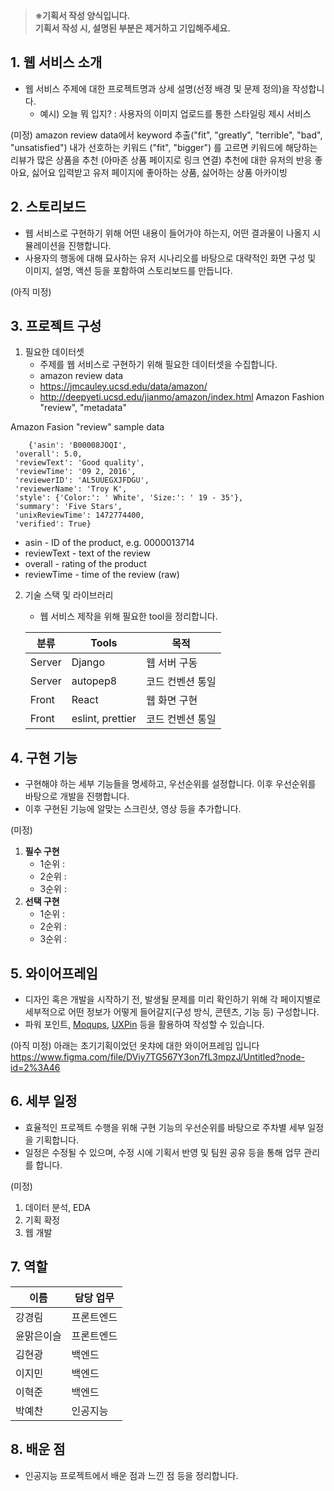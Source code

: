 >**※기획서 작성 양식입니다.**  
**기획서 작성 시, 설명된 부분은 제거하고 기입해주세요.**

## 1. 웹 서비스 소개
- 웹 서비스 주제에 대한 프로젝트명과 상세 설명(선정 배경 및 문제 정의)을 작성합니다.
    - 예시) 오늘 뭐 입지? : 사용자의 이미지 업로드를 통한 스타일링 제시 서비스

(미정)
amazon review data에서 keyword 추출("fit", "greatly", "terrible", "bad", "unsatisfied")
내가 선호하는 키워드 ("fit", "bigger") 를 고르면
키워드에 해당하는 리뷰가 많은 상품을 추천 (아마존 상품 페이지로 링크 연결)
추천에 대한 유저의 반응 좋아요, 싫어요 입력받고
유저 페이지에 좋아하는 상품, 싫어하는 상품 아카이빙

## 2. 스토리보드
- 웹 서비스로 구현하기 위해 어떤 내용이 들어가야 하는지, 어떤 결과물이 나올지 시뮬레이션을 진행합니다.
- 사용자의 행동에 대해 묘사하는 유저 시나리오를 바탕으로 대략적인 화면 구성 및 이미지, 설명, 액션 등을 포함하여 스토리보드를 만듭니다.

(아직 미정)

## 3. 프로젝트 구성
1. 필요한 데이터셋
    - 주제를 웹 서비스로 구현하기 위해 필요한 데이터셋을 수집합니다.
    - amazon review data 
    - https://jmcauley.ucsd.edu/data/amazon/
    - http://deepyeti.ucsd.edu/jianmo/amazon/index.html
    Amazon Fashion "review", "metadata"
    
    
Amazon Fasion "review" sample data
```
    {'asin': 'B00008JOQI',
 'overall': 5.0,
 'reviewText': 'Good quality',
 'reviewTime': '09 2, 2016',
 'reviewerID': 'AL5UUEGXJFDGU',
 'reviewerName': 'Troy K',
 'style': {'Color:': ' White', 'Size:': ' 19 - 35'},
 'summary': 'Five Stars',
 'unixReviewTime': 1472774400,
 'verified': True}
 ```
* asin - ID of the product, e.g. 0000013714
* reviewText - text of the review
* overall - rating of the product
* reviewTime - time of the review (raw)

2. 기술 스택 및 라이브러리
    - 웹 서비스 제작을 위해 필요한 tool을 정리합니다.

    | 분류 | Tools | 목적 |
    | ------ | ------ | ------ |
    | Server | Django | 웹 서버 구동 |
    | Server | autopep8 | 코드 컨벤션 통일 |
    | Front | React | 웹 화면 구현 |
    | Front | eslint, prettier | 코드 컨벤션 통일 |



## 4. 구현 기능
- 구현해야 하는 세부 기능들을 명세하고, 우선순위를 설정합니다. 이후 우선순위를 바탕으로 개발을 진행합니다.
- 이후 구현된 기능에 알맞는 스크린샷, 영상 등을 추가합니다.

(미정)

1. **필수 구현**
    - 1순위 :
    - 2순위 :
    - 3순위 :
2. **선택 구현**
    - 1순위 :
    - 2순위 :
    - 3순위 :



## 5. 와이어프레임
- 디자인 혹은 개발을 시작하기 전, 발생될 문제를 미리 확인하기 위해 각 페이지별로 세부적으로 어떤 정보가 어떻게 들어갈지(구성 방식, 콘텐츠, 기능 등) 구성합니다.
- 파워 포인트, [Moqups](https://moqups.com/), [UXPin](https://www.uxpin.com/) 등을 활용하여 작성할 수 있습니다.

(아직 미정)
아래는 초기기획이었던 옷챠에 대한 와이어프레임 입니다
https://www.figma.com/file/DViy7TG567Y3on7fL3mpzJ/Untitled?node-id=2%3A46


## 6. 세부 일정
- 효율적인 프로젝트 수행을 위해 구현 기능의 우선순위를 바탕으로 주차별 세부 일정을 기획합니다.
- 일정은 수정될 수 있으며, 수정 시에 기획서 반영 및 팀원 공유 등을 통해 업무 관리를 합니다.

(미정)
1. 데이터 분석, EDA
2. 기획 확정
3. 웹 개발


## 7. 역할

| 이름 | 담당 업무 |
| ------ | ------ |
| 강경림 | 프론트엔드 |
| 윤맑은이슬 | 프론트엔드  |
| 김현광 | 백엔드  |
| 이지민 | 백엔드 |
| 이혁준 | 백엔드 |
| 박예찬 | 인공지능 |



## 8. 배운 점
- 인공지능 프로젝트에서 배운 점과 느낀 점 등을 정리합니다.

